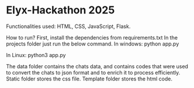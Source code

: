 # Elyx-Hackathon 2025

Functionalities used: HTML, CSS, JavaScript, Flask.

How to run?
First, install the dependencies from requirements.txt
In the projects folder just run the below command.
In windows:
python app.py

In Linux:
python3 app.py

The data folder contains the chats data, and contains codes that were used to convert the chats to json format and to enrich it to process efficiently.
Static folder stores the css file.
Template folder stores the html code.
